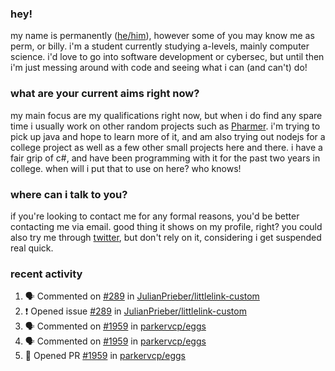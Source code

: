 ### hey!
my name is permanently ([he/him](https://pronoun.is/he)), however some of you may know me as perm, or billy. i'm a student currently studying a-levels, mainly computer science. i'd love to go into software development or cybersec, but until then i'm just messing around with code and seeing what i can (and can't) do!

### what are your current aims right now?
my main focus are my qualifications right now, but when i do find any spare time i usually work on other random projects such as [Pharmer](https://github.com/Permanently/Pharmer). i'm trying to pick up java and hope to learn more of it, and am also trying out nodejs for a college project as well as a few other small projects here and there. i have a fair grip of c#, and have been programming with it for the past two years in college. when will i put that to use on here? who knows!

### where can i talk to you?
if you're looking to contact me for any formal reasons, you'd be better contacting me via email. good thing it shows on my profile, right? you could also try me through [twitter](https://twitter.com/permanentlay), but don't rely on it, considering i get suspended real quick.

### recent activity
<!--START_SECTION:activity-->
1. 🗣 Commented on [#289](https://github.com/JulianPrieber/littlelink-custom/issues/289) in [JulianPrieber/littlelink-custom](https://github.com/JulianPrieber/littlelink-custom)
2. ❗️ Opened issue [#289](https://github.com/JulianPrieber/littlelink-custom/issues/289) in [JulianPrieber/littlelink-custom](https://github.com/JulianPrieber/littlelink-custom)
3. 🗣 Commented on [#1959](https://github.com/parkervcp/eggs/issues/1959) in [parkervcp/eggs](https://github.com/parkervcp/eggs)
4. 🗣 Commented on [#1959](https://github.com/parkervcp/eggs/issues/1959) in [parkervcp/eggs](https://github.com/parkervcp/eggs)
5. 💪 Opened PR [#1959](https://github.com/parkervcp/eggs/pull/1959) in [parkervcp/eggs](https://github.com/parkervcp/eggs)
<!--END_SECTION:activity-->
